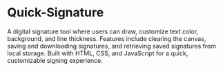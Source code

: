# Quick-Signature
 A digital signature tool where users can draw, customize text color, background, and line thickness. Features include clearing the canvas, saving and downloading signatures, and retrieving saved signatures from local storage. Built with HTML, CSS, and JavaScript for a quick, customizable signing experience.
